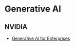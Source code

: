 # Generative AI

## NVIDIA

- [Generative AI for Enterprises](https://www.nvidia.com/en-us/ai-data-science/generative-ai/?ncid=em-targ-307790&mkt_tok=MTU2LU9GTi03NDIAAAGKpGTH9OpqGwri5JBVk9EdwNUP1ZTgZxdI01GmW0zQrrlvl4D45BWTY9ZmmJQzzC2B8HFTex5D9YXBhSBFC5idUmD0YfaBlbToDTFK5QOBaCKcU9S25Q#cid=dl31_em-targ_en-us)
